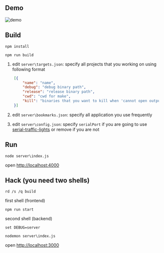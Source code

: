 ## Demo

![demo](http://mugiseyebrows.github.io/img/cpp-compile-on-save.gif)

## Build

`npm install`

`npm run build`

1) edit `server\targets.json`: specify all projects that you working on using following format

```json
    [{
        "name": "name",
        "debug": "debug binary path",
        "release": "release binary path",
        "cwd": "cwd for make",
        "kill": "binaries that you want to kill when 'cannot open output' error happen"
    }]
```

2) edit `server\bookmarks.json`: specify all application you use frequently

3) edit `server\config.json`: specify `serialPort` if you are going to use [serial-traffic-lights](https://github.com/mugiseyebrows/serial-traffic-lights) or remove if you are not

## Run

`node server\index.js`

open [http://localhost:4000](http://localhost:4000)

## Hack (you need two shells)

`rd /s /q build`

first shell (frontend)

`npm run start`

second shell (backend)

`set DEBUG=server`

`nodemon server\index.js`

open [http://localhost:3000](http://localhost:3000)